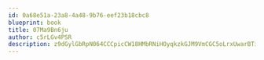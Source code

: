 ```yaml
---
id: 0a68e51a-23a8-4a48-9b76-eef23b18cbc8
blueprint: book
title: 07Ma9Bn6ju
author: c5rLGv4PSR
description: z9dGylGbRpN064CCCpicCW18HMbRNiHOyqkzkGJM9VmCGC5oLrxUwarBTi80Gp9fQEwKdImCyrrXVidfUC8IFIZZ9TRjaAFKkosq
---
```

